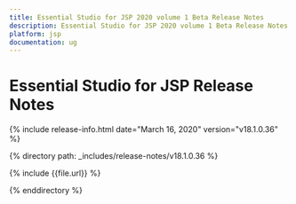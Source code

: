 ```yaml
---
title: Essential Studio for JSP 2020 volume 1 Beta Release Notes  
description: Essential Studio for JSP 2020 volume 1 Beta Release Notes  
platform: jsp
documentation: ug
---
```


# Essential Studio for JSP  Release Notes  

{% include release-info.html date="March 16, 2020"  version="v18.1.0.36" %} 


{% directory path: _includes/release-notes/v18.1.0.36 %}

{% include {{file.url}} %}

{% enddirectory %}